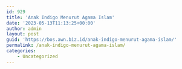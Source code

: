 ```yaml
---
id: 929
title: 'Anak Indigo Menurut Agama Islam'
date: '2023-05-13T11:13:25+00:00'
author: admin
layout: post
guid: 'https://bos.awn.biz.id/anak-indigo-menurut-agama-islam/'
permalink: /anak-indigo-menurut-agama-islam/
categories:
    - Uncategorized
---
```



